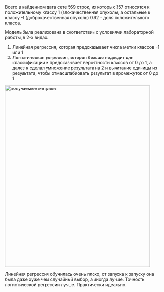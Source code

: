Всего в найденном дата сете 569 строк, из которых 357 относятся к положительному классу 1 (злокачественная опухоль), а остальные к классу -1 (доброкачественная опухоль)
0.62 - доля положительного класса.

Модель была реализована в соответствии с условиями лабораторной работы, в 2-х видах.
1) Линейная регрессия, которая предсказывает числа метки классов -1 или 1
2) Логистическая регрессия, которая больше подходит для классификации и предсказывает вероятности классов от 0 до 1, а далее я сделал умножение результата на 2 и вычитание единицы из результата, чтобы отмасштабиовать результат в промежуток от 0 до 1

<img width="473" height="592" alt="получаемые метрики" src="https://github.com/user-attachments/assets/d5db96a0-3258-4d86-8df7-13dfc89b6cef" />

Линейная регрессия обучилась очень плохо, от запуска к запуску она была даже хуже чем случайный выбор, а иногда лучше.
Точность логистической регрессии лучше. Практически идеально.
